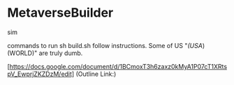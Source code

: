 # MetaverseBuilder
sim

commands to run sh build.sh
follow instructions. Some of US "*(USA*)(WORLD)" are truly dumb.



[https://docs.google.com/document/d/1BCmoxT3h6zaxz0kMyA1P07cT1XRtspV_EwprjZKZDzM/edit] (Outline Link:)
